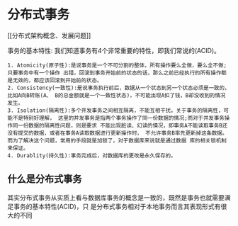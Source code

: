# 分布式事务
[[分布式架构概念、发展问题]]

事务的基本特性: 我们知道事务有4个非常重要的特性，即我们常说的(ACID)。 
 
	1. Atomicity(原子性):是说事务是一个不可分割的整体，所有操作要么全做，要么全不做;只要事务中有一个操作 出错，回滚到事务开始前的状态的话，那么之前已经执行的所有操作都是无效的，都应该回滚到开始前的状态。 
	2. Consistency(一致性):是说事务执行前后，数据从一个状态到另一个状态必须是一致的，比如A向B转账(A、 B的总金额就是一个一致性状态)，不可能出现A扣了钱，B却没收到的情况发生。 
	3. Isolation(隔离性):多个并发事务之间相互隔离，不能互相干扰。关于事务的隔离性，可能不是特别好理解， 这里的并发事务是指两个事务操作了同一份数据的情况;而对于并发事务操作同一份数据的隔离性问题，则是要求 不能出现脏读、幻读的情况，即事务A不能读取事务B还没有提交的数据，或者在事务A读取数据进行更新操作时， 不允许事务B率先更新掉这条数据。而为了解决这个问题，常用的手段就是加锁了，对于数据库来说就是通过数据 库的相关锁机制来保证。 
	4. Durablity(持久性):事务完成后，对数据库的更改是永久保存的。 

## 什么是分布式事务 
其实分布式事务从实质上看与数据库事务的概念是一致的，既然是事务也就需要满足事务的基本特性(ACID)，只 是分布式事务相对于本地事务而言其表现形式有很大的不同 
